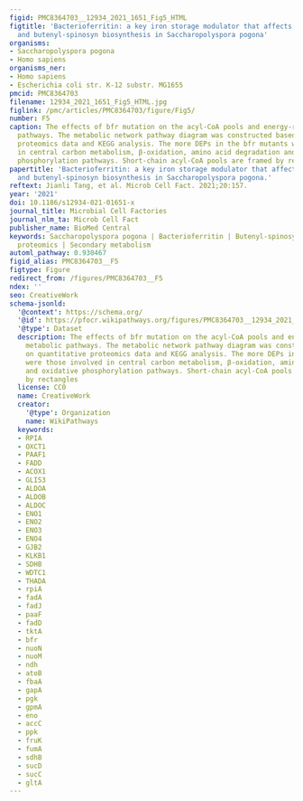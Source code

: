 ```yaml
---
figid: PMC8364703__12934_2021_1651_Fig5_HTML
figtitle: 'Bacterioferritin: a key iron storage modulator that affects strain growth
  and butenyl-spinosyn biosynthesis in Saccharopolyspora pogona'
organisms:
- Saccharopolyspora pogona
- Homo sapiens
organisms_ner:
- Homo sapiens
- Escherichia coli str. K-12 substr. MG1655
pmcid: PMC8364703
filename: 12934_2021_1651_Fig5_HTML.jpg
figlink: /pmc/articles/PMC8364703/figure/Fig5/
number: F5
caption: The effects of bfr mutation on the acyl-CoA pools and energy-related metabolic
  pathways. The metabolic network pathway diagram was constructed based on quantitative
  proteomics data and KEGG analysis. The more DEPs in the bfr mutants were those involved
  in central carbon metabolism, β-oxidation, amino acid degradation and oxidative
  phosphorylation pathways. Short-chain acyl-CoA pools are framed by rectangles
papertitle: 'Bacterioferritin: a key iron storage modulator that affects strain growth
  and butenyl-spinosyn biosynthesis in Saccharopolyspora pogona.'
reftext: Jianli Tang, et al. Microb Cell Fact. 2021;20:157.
year: '2021'
doi: 10.1186/s12934-021-01651-x
journal_title: Microbial Cell Factories
journal_nlm_ta: Microb Cell Fact
publisher_name: BioMed Central
keywords: Saccharopolyspora pogona | Bacterioferritin | Butenyl-spinosyn | Quantitative
  proteomics | Secondary metabolism
automl_pathway: 0.930467
figid_alias: PMC8364703__F5
figtype: Figure
redirect_from: /figures/PMC8364703__F5
ndex: ''
seo: CreativeWork
schema-jsonld:
  '@context': https://schema.org/
  '@id': https://pfocr.wikipathways.org/figures/PMC8364703__12934_2021_1651_Fig5_HTML.html
  '@type': Dataset
  description: The effects of bfr mutation on the acyl-CoA pools and energy-related
    metabolic pathways. The metabolic network pathway diagram was constructed based
    on quantitative proteomics data and KEGG analysis. The more DEPs in the bfr mutants
    were those involved in central carbon metabolism, β-oxidation, amino acid degradation
    and oxidative phosphorylation pathways. Short-chain acyl-CoA pools are framed
    by rectangles
  license: CC0
  name: CreativeWork
  creator:
    '@type': Organization
    name: WikiPathways
  keywords:
  - RPIA
  - OXCT1
  - PAAF1
  - FADD
  - ACOX1
  - GLIS3
  - ALDOA
  - ALDOB
  - ALDOC
  - ENO1
  - ENO2
  - ENO3
  - ENO4
  - GJB2
  - KLKB1
  - SDHB
  - WDTC1
  - THADA
  - rpiA
  - fadA
  - fadJ
  - paaF
  - fadD
  - tktA
  - bfr
  - nuoN
  - nuoM
  - ndh
  - atoB
  - fbaA
  - gapA
  - pgk
  - gpmA
  - eno
  - accC
  - ppk
  - fruK
  - fumA
  - sdhB
  - sucD
  - sucC
  - gltA
---
```

